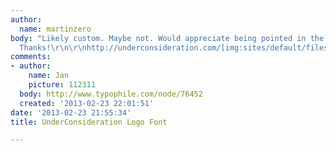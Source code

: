 ```yaml
---
author:
  name: martinzero
body: "Likely custom. Maybe not. Would appreciate being pointed in the right direction.
  Thanks!\r\n\r\nhttp://underconsideration.com/[img:sites/default/files/old-images/UnderConsideration_5318.jpg]"
comments:
- author:
    name: Jan
    picture: 112311
  body: http://www.typophile.com/node/76452
  created: '2013-02-23 22:01:51'
date: '2013-02-23 21:55:34'
title: UnderConsideration Logo Font

---
```

